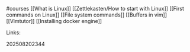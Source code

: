 #courses
[[What is Linux]]
[[Zettlekasten/How to start with Linux]]
[[First commands on Linux]]
[[File system commands]]
[[Buffers in vim]]
[[Vimtutor]]
[[Installing docker engine]]

Links:

202508202344

